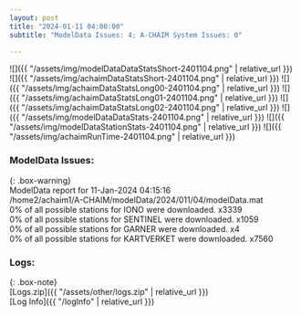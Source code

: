 ```yaml
---
layout: post
title: "2024-01-11 04:00:00"
subtitle: "ModelData Issues: 4; A-CHAIM System Issues: 0"

---
```


![]({{ "/assets/img/modelDataDataStatsShort-2401104.png" | relative_url }})
![]({{ "/assets/img/achaimDataStatsShort-2401104.png" | relative_url }})
![]({{ "/assets/img/achaimDataStatsLong00-2401104.png" | relative_url }})
![]({{ "/assets/img/achaimDataStatsLong01-2401104.png" | relative_url }})
![]({{ "/assets/img/achaimDataStatsLong02-2401104.png" | relative_url }})
![]({{ "/assets/img/modelDataDataStats-2401104.png" | relative_url }})
![]({{ "/assets/img/modelDataStationStats-2401104.png" | relative_url }})
![]({{ "/assets/img/achaimRunTime-2401104.png" | relative_url }})


### ModelData Issues:  
  
{: .box-warning}  
 ModelData report for 11-Jan-2024 04:15:16   
 /home2/achaim1/A-CHAIM/modelData/2024/011/04/modelData.mat   
 0% of all possible stations for IONO were downloaded. x3339   
 0% of all possible stations for SENTINEL were downloaded. x1059   
 0% of all possible stations for GARNER were downloaded. x4   
 0% of all possible stations for KARTVERKET were downloaded. x7560   
  


### Logs:  
  
{: .box-note}  
[Logs.zip]({{ "/assets/other/logs.zip" | relative_url }})  
[Log Info]({{ "/logInfo" | relative_url }})  
